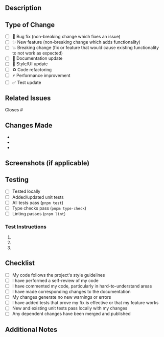 ## Description
<!-- Provide a clear and concise description of your changes -->

## Type of Change
<!-- Mark the relevant option with an 'x' -->
- [ ] 🐛 Bug fix (non-breaking change which fixes an issue)
- [ ] ✨ New feature (non-breaking change which adds functionality)
- [ ] 💥 Breaking change (fix or feature that would cause existing functionality to not work as expected)
- [ ] 📝 Documentation update
- [ ] 🎨 Style/UI update
- [ ] ♻️ Code refactoring
- [ ] ⚡ Performance improvement
- [ ] ✅ Test update

## Related Issues
<!-- Link any related issues here using #issue_number -->
Closes #

## Changes Made
<!-- List the specific changes made in this PR -->
- 
- 
- 

## Screenshots (if applicable)
<!-- Add screenshots to help explain your changes -->

## Testing
<!-- Describe the tests you ran to verify your changes -->
- [ ] Tested locally
- [ ] Added/updated unit tests
- [ ] All tests pass (`pnpm test`)
- [ ] Type checks pass (`pnpm type-check`)
- [ ] Linting passes (`pnpm lint`)

### Test Instructions
<!-- Provide instructions for reviewers to test your changes -->
1. 
2. 
3. 

## Checklist
<!-- Mark completed items with an 'x' -->
- [ ] My code follows the project's style guidelines
- [ ] I have performed a self-review of my code
- [ ] I have commented my code, particularly in hard-to-understand areas
- [ ] I have made corresponding changes to the documentation
- [ ] My changes generate no new warnings or errors
- [ ] I have added tests that prove my fix is effective or that my feature works
- [ ] New and existing unit tests pass locally with my changes
- [ ] Any dependent changes have been merged and published

## Additional Notes
<!-- Add any additional notes, context, or considerations for reviewers -->
